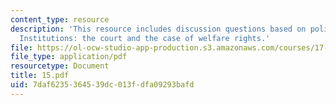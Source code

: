 ```yaml
---
content_type: resource
description: 'This resource includes discussion questions based on policy-relevant
  Institutions: the court and the case of welfare rights.'
file: https://ol-ocw-studio-app-production.s3.amazonaws.com/courses/17-317-u-s-social-policy-spring-2006/7daf6235364539dc013fdfa09293bafd_15.pdf
file_type: application/pdf
resourcetype: Document
title: 15.pdf
uid: 7daf6235-3645-39dc-013f-dfa09293bafd
---
```

